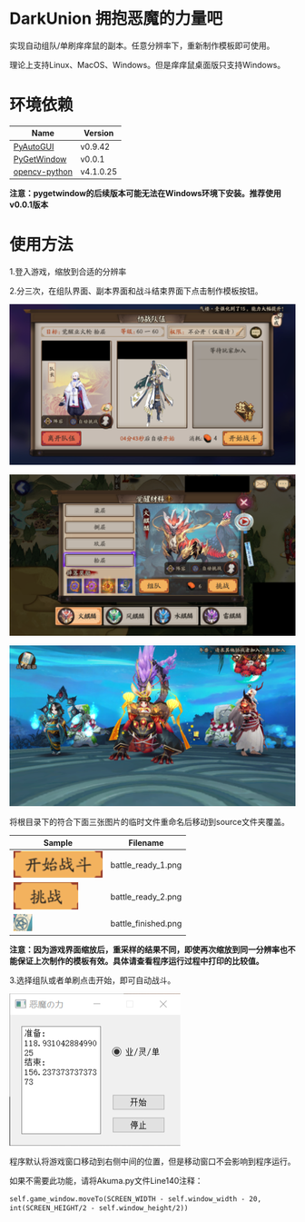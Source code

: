 DarkUnion 拥抱恶魔的力量吧
=========================
实现自动组队/单刷痒痒鼠的副本。任意分辨率下，重新制作模板即可使用。

理论上支持Linux、MacOS、Windows。但是痒痒鼠桌面版只支持Windows。

环境依赖
========
| Name | Version | 
| ---- | ------- |
|[PyAutoGUI](https://github.com/asweigart/pyautogui)|v0.9.42|
|[PyGetWindow](https://github.com/asweigart/PyGetWindow)|v0.0.1|
|[opencv-python](https://pypi.org/project/opencv-python/)|v4.1.0.25|

**注意：pygetwindow的后续版本可能无法在Windows环境下安装。推荐使用v0.0.1版本**

使用方法
=======
1.登入游戏，缩放到合适的分辨率

2.分三次，在组队界面、副本界面和战斗结束界面下点击制作模板按钮。

![](./example/background_1.png)

![](./example/background_2.png)

![](./example/background_3.png)

将根目录下的符合下面三张图片的临时文件重命名后移动到source文件夹覆盖。

| Sample | Filename | 
| ------ | -------- |
|![](./example/battle_ready_1_rd.png)|battle_ready_1.png|
|![](./example/battle_ready_2_rd.png)|battle_ready_2.png|
|![](./example/battle_finished_rd.png)|battle_finished.png|

**注意：因为游戏界面缩放后，重采样的结果不同，即使再次缩放到同一分辨率也不能保证上次制作的模板有效。具体请查看程序运行过程中打印的比较值。**

3.选择组队或者单刷点击开始，即可自动战斗。

![](./example/akuma.png)

程序默认将游戏窗口移动到右侧中间的位置，但是移动窗口不会影响到程序运行。

如果不需要此功能，请将Akuma.py文件Line140注释：
```
self.game_window.moveTo(SCREEN_WIDTH - self.window_width - 20, int(SCREEN_HEIGHT/2 - self.window_height/2))
```
